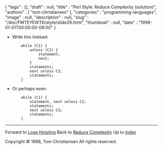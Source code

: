 {
   "tags" : [],
   "draft" : null,
   "title" : "Perl Style: Reduce Complexity (solution)",
   "authors" : [
      "tom-christiansen"
   ],
   "categories" : "programming-languages",
   "image" : null,
   "description" : null,
   "slug" : "/doc/FMTEYEWTK/style/slide29.html",
   "thumbnail" : null,
   "date" : "1998-01-01T00:00:00-08:00"
}


-   Write this instead:

            while (C1) {
                unless (C2) {
                    statement;
                    next;
                }
                statements;
                next unless C3;
                statements;
            }

-   Or perhaps even:

            while (C1) {
                statement, next unless C2;
                statements;
                next unless C3;
                statements;
            }

------------------------------------------------------------------------

Forward to [Loop Hoisting](/doc/FMTEYEWTK/style/slide30.html)
Back to [Reduce Complexity](/doc/FMTEYEWTK/style/slide28.html)
Up to [index](/doc/FMTEYEWTK/style/slide-index.html)

Copyright © 1998, Tom Christiansen
All rights reserved.

